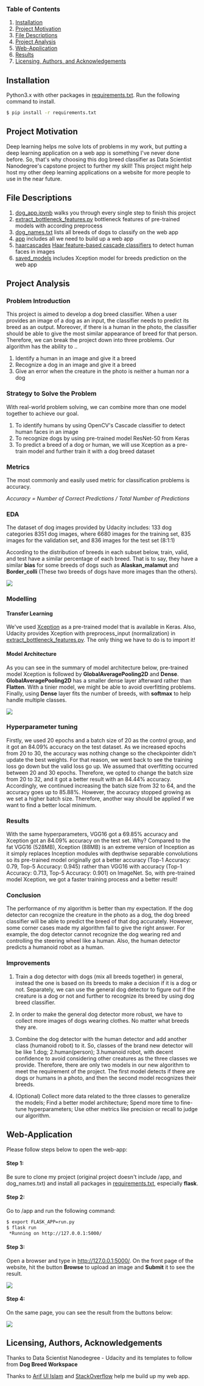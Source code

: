 
### Table of Contents

1. [Installation](#installation)
2. [Project Motivation](#motivation)
3. [File Descriptions](#descriptions)
4. [Project Analysis](#analysis)
5. [Web-Application](#web_app)
6. [Results](#results)
7. [Licensing, Authors, and Acknowledgements](#licensing)

## Installation <a name="installation"></a>

Python3.x with other packages in [requirements.txt](https://github.com/Chris7911/dog-breeds-project/blob/main/requirements/requirements.txt). Run the following command to install.
```bash
$ pip install -r requirements.txt
```

## Project Motivation <a name="motivation"></a>

Deep learning helps me solve lots of problems in my work, but putting a deep learning application on a web app is something I've never done before. So, that's why choosing this dog breed classifier as Data Scientist Nanodegree's capstone project to further my skill! This project might help host my other deep learning applications on a website for more people to use in the near future.

## File Descriptions <a name="descriptions"></a>

1. [dog_app.ipynb](https://github.com/Chris7911/dog-breeds-project/blob/main/dog_app.ipynb) walks you through every single step to finish this project
2. [extract_bottleneck_features.py](https://github.com/Chris7911/dog-breeds-project/blob/main/extract_bottleneck_features.py) bottleneck features of pre-trained models with according preprocess
3. [dog_names.txt](https://github.com/Chris7911/dog-breeds-project/blob/main/dog_names.txt) lists all breeds of dogs to classify on the web app
4. [app](https://github.com/Chris7911/dog-breeds-project/tree/main/app) includes all we need to build up a web app
5. [haarcascades](https://github.com/Chris7911/dog-breeds-project/tree/main/haarcascades) [Haar feature-based cascade classifiers](http://docs.opencv.org/trunk/d7/d8b/tutorial_py_face_detection.html) to detect human faces in images
6. [saved_models](https://github.com/Chris7911/dog-breeds-project/tree/main/saved_models) includes Xception model for breeds prediction on the web app

## Project Analysis <a name="analysis"></a>

### Problem Introduction
This project is aimed to develop a dog breed classifier. When a user provides an image of a dog as an input, the classifier needs to predict its breed as an output. Moreover, if there is a human in the photo, the classifier should be able to give the most similar appearance of breed for that person. Therefore, we can break the project down into three problems.
Our algorithm has the ability to ..
1. Identify a human in an image and give it a breed
2. Recognize a dog in an image and give it a breed
3. Give an error when the creature in the photo is neither a human nor a dog

### Strategy to Solve the Problem
With real-world problem solving, we can combine more than one model together to achieve our goal.
1. To identify humans by using OpenCV's Cascade classifier to detect human faces in an image
2. To recognize dogs by using pre-trained model ResNet-50 from Keras
3. To predict a breed of a dog or human, we will use Xception as a pre-train model and further train it with a dog breed dataset

### Metrics
The most commonly and easily used metric for classification problems is accuracy.

*Accuracy = Number of Correct Predictions / Total Number of Predictions*

### EDA
The dataset of dog images provided by Udacity includes:
133 dog categories
8351 dog images, where 6680 images for the training set, 835 images for the validation set, and 836 images for the test set (8:1:1)

According to the distribution of breeds in each subset below, train, valid, and test have a similar percentage of each breed. That is to say, they have a similar **bias** for some breeds of dogs such as **Alaskan_malamut** and **Border_colli** (These two breeds of dogs have more images than the others).

<img src='images/distribution.png' />

### Modelling
#### Transfer Learning ####
We've used [Xception](https://s3-us-west-1.amazonaws.com/udacity-aind/dog-project/DogXceptionData.npz) as a pre-trained model that is available in Keras. Also, Udacity provides Xception with preprocess_input (normalization) in [extract_bottleneck_features.py](https://github.com/Chris7911/dog-breeds-project/blob/main/extract_bottleneck_features.py). The only thing we have to do is to import it!

#### Model Architecture ####
As you can see in the summary of model architecture below, pre-trained model Xception is followed by **GlobalAveragePooling2D** and **Dense**. **GlobalAveragePooling2D** has a smaller dense layer afterward rather than **Flatten**. With a tinier model, we might be able to avoid overfitting problems. Finally, using **Dense** layer fits the number of breeds, with **softmax** to help handle multiple classes.

<img src='images/model_architecture.PNG' />

### Hyperparameter tuning
Firstly, we used 20 epochs and a batch size of 20 as the control group, and it got an 84.09% accuracy on the test dataset. As we increased epochs from 20 to 30, the accuracy was nothing change so the checkpointer didn't update the best weights. For that reason, we went back to see the training loss go down but the valid loss go up. We assumed that overfitting occurred between 20 and 30 epochs. Therefore, we opted to change the batch size from 20 to 32, and it got a better result with an 84.44% accuracy. Accordingly, we continued increasing the batch size from 32 to 64, and the accuracy goes up to 85.88%. However, the accuracy stopped growing as we set a higher batch size. Therefore, another way should be applied if we want to find a better local minimum.

### Results
With the same hyperparameters, VGG16 got a 69.85% accuracy and Xception got an 84.09% accuracy on the test set. Why? Compared to the fat VGG16 (528MB), Xception (88MB) is an extreme version of Inception as it simply replaces Inception modules with depthwise separable convolutions so its pre-trained model originally got a better accuracy (Top-1 Accuracy: 0.79, Top-5 Accuracy: 0.945) rather than VGG16 with accuracy (Top-1 Accuracy: 0.713, Top-5 Accuracy: 0.901) on ImageNet. So, with pre-trained model Xception, we got a faster training process and a better result!

### Conclusion
The performance of my algorithm is better than my expectation. If the dog detector can recognize the creature in the photo as a dog, the dog breed classifier will be able to predict the breed of that dog accurately. However, some corner cases made my algorithm fail to give the right answer. For example, the dog detector cannot recognize the dog wearing red and controlling the steering wheel like a human. Also, the human detector predicts a humanoid robot as a human.

### Improvements
1. Train a dog detector with dogs (mix all breeds together) in general, instead the one is based on its breeds to make a decision if it is a dog or not. Separately, we can use the general dog detector to figure out if the creature is a dog or not and further to recognize its breed by using dog breed classifier.

2. In order to make the general dog detector more robust, we have to collect more images of dogs wearing clothes. No matter what breeds they are.

3. Combine the dog detector with the human detector and add another class (humanoid robot) to it. So, classes of the brand new detector will be like 1.dog; 2.human(person); 3.humanoid robot, with decent confidence to avoid considering other creatures as the three classes we provide. Therefore, there are only two models in our new algorithm to meet the requirement of the project. The first model detects if there are dogs or humans in a photo, and then the second model recognizes their breeds.

4. (Optional) Collect more data related to the three classes to generalize the models; Find a better model architecture; Spend more time to fine-tune hyperparameters; Use other metrics like precision or recall to judge our algorithm.

## Web-Application <a name="web_app"></a>

Please follow steps below to open the web-app:

#### Step 1: #### 
Be sure to clone my project (original project doesn't include /app, and dog_names.txt) and install all packages in [requirements.txt](https://github.com/Chris7911/dog-breeds-project/blob/main/requirements/requirements.txt), especially **flask**.

#### Step 2: #### 
Go to /app and run the following command:
```bash
$ export FLASK_APP=run.py
$ flask run
 *Running on http://127.0.0.1:5000/
```

#### Step 3: ####
Open a browser and type in http://127.0.0.1:5000/. On the front page of the website, hit the button **Browse** to upload an image and **Submit** it to see the result.

<img src='images/browser.png' />

#### Step 4: ####
On the same page, you can see the result from the buttons below:

<img src='images/prediction.png' />

## Licensing, Authors, Acknowledgements <a name="licensing"></a>

Thanks to Data Scientist Nanodegree - Udacity and its templates to follow from **Dog Breed Workspace**

Thanks to [Arif Ul Islam](https://arifulislam-ron.medium.com/flask-web-application-to-classify-image-using-vgg16-d9c46f29c4cd) and [StackOverflow](https://stackoverflow.com/questions/46785507/python-flask-display-image-on-a-html-page/46794505) help me build up my web app.
